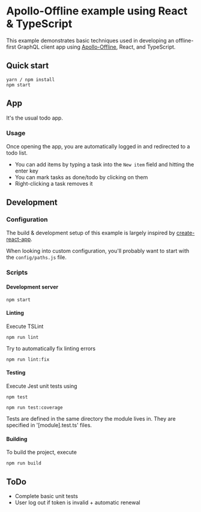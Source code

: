 # Apollo-Offline example using React & TypeScript

This example demonstrates basic techniques used in developing an offline-first GraphQL client app using [Apollo-Offline](https://github.com/Malpaux/apollo-offline), React, and TypeScript.

## Quick start
```shell
yarn / npm install
npm start
```

## App
It's the usual todo app.

### Usage
Once opening the app, you are automatically logged in and redirected to a todo list.

- You can add items by typing a task into the ```New item``` field and hitting the enter key
- You can mark tasks as done/todo by clicking on them
- Right-clicking a task removes it

## Development
### Configuration
The build & development setup of this example is largely inspired by [create-react-app](https://github.com/facebookincubator/create-react-app).

When looking into custom configuration, you'll probably want to start with the ```config/paths.js``` file.

### Scripts
#### Development server
```shell
npm start
```

#### Linting

Execute TSLint

```shell
npm run lint
```

Try to automatically fix linting errors
```shell
npm run lint:fix
```

#### Testing

Execute Jest unit tests using

```shell
npm test

npm run test:coverage
```

Tests are defined in the same directory the module lives in. They are specified in '[module].test.ts' files.

#### Building

To build the project, execute

```shell
npm run build
```

## ToDo
- Complete basic unit tests
- User log out if token is invalid + automatic renewal
